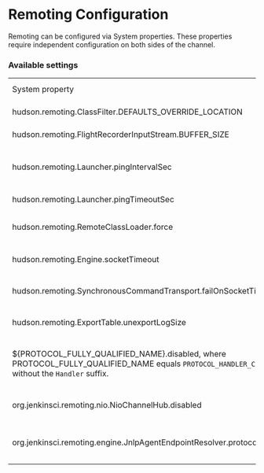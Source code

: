Remoting Configuration
====

Remoting can be configured via System properties. 
These properties require independent configuration on both sides of the channel.

### Available settings

<table>
  <tbody>
    <tr>
      <td>System property</td>
      <td>Default value</td>
      <td><a href="../CHANGELOG.md">Since</a></td>
      <td><a href="https://jenkins.io/changelog/">Jenkins version(s)</a></td>
      <td>Related issues</td>
      <td>Description</td>
    </tr>
    <tr>
      <td>hudson.remoting.ClassFilter.DEFAULTS_OVERRIDE_LOCATION</td>
      <td>null</td>
      <td>2.53.2</td>
      <td>1.639</td>
      <td><a href="https://wiki.jenkins-ci.org/display/SECURITY/Jenkins+Security+Advisory+2015-11-11">SECURITY-218</a></td>
      <td>The path to a file containing alternative regex patterns for remoting class filtering</td>
    </tr>
    <tr>
      <td>hudson.remoting.FlightRecorderInputStream.BUFFER_SIZE</td>
      <td>1048576</td>
      <td>2.41</td>
      <td>1.563</td>
      <td><a href="https://issues.jenkins-ci.org/browse/JENKINS-22734">JENKINS-22734</a></td>
      <td>Size (in bytes) of the flight recorder ring buffer used for debugging remoting issues</td>
    </tr>
    <tr>
      <td>hudson.remoting.Launcher.pingIntervalSec</td>
      <td>0 since 2.60, 600 before</td>
      <td>2.0</td>
      <td>1.367</td>
      <td><a href="https://issues.jenkins-ci.org/browse/JENKINS-35190">JENKINS-35190</a></td>
      <td>Seconds between ping checks to monitor health of slave nodes; 
      0 to disable ping</td>
    </tr>
    <tr>
      <td>hudson.remoting.Launcher.pingTimeoutSec</td>
      <td>240</td>
      <td>2.0</td>
      <td>1.367</td>
      <td>N/A</td>
      <td>If ping of slave node takes longer than this, consider it dead; 
      0 to disable ping</td>
    </tr>
    <tr>
      <td>hudson.remoting.RemoteClassLoader.force</td>
      <td>null</td>
      <td>2.58</td>
      <td>2.4</td>
      <td><a href="https://issues.jenkins-ci.org/browse/JENKINS-19445">JENKINS-19445</a> (workaround)</td>
      <td>
      Class name String.
      Forces loading of the specified class name on incoming requests. 
      Works around issues like <a href="https://issues.jenkins-ci.org/browse/JENKINS-19445">JENKINS-19445</a></td>
    </tr>
    <tr>
      <td>hudson.remoting.Engine.socketTimeout</td>
      <td>30 minutes</td>
      <td>2.58</td>
      <td>2.4</td>
      <td><a href="https://issues.jenkins-ci.org/browse/JENKINS-34808">JENKINS-34808</a></td>
      <td>Socket read timeout in milliseconds.
      If timeout happens and the <code>failOnSocketTimeoutInReader</code> property is <code>true</code>, the channel will be interrupted.
      </td>
    </tr>
    <tr>
      <td>hudson.remoting.SynchronousCommandTransport.failOnSocketTimeoutInReader</td>
      <td>false</td>
      <td>2.60</td>
      <td>TODO</td>
      <td><a href="https://issues.jenkins-ci.org/browse/JENKINS-22722">JENKINS-22722</a></td>
      <td>Boolean flag.
      Enables the original aggressive behavior, when the channel reader gets interrupted by any 
      <code>SocketTimeoutException</code>
      </td>
    </tr>
    <tr>
      <td>hudson.remoting.ExportTable.unexportLogSize</td>
      <td>1024</td>
      <td>2.40</td>
      <td>?</td>
      <td><a href="https://issues.jenkins-ci.org/browse/JENKINS-20707">JENKINS-20707</a></td>
      <td>Defines number of entries to be stored in the unexport history, which is being analyzed during the invalid object ID analysis.</td>
    </tr>
    <tr>
      <td>${PROTOCOL_FULLY_QUALIFIED_NAME}.disabled, 
      where PROTOCOL_FULLY_QUALIFIED_NAME equals 
      <code>PROTOCOL_HANDLER_CLASSNAME</code> without the <code>Handler</code> suffix.</td>
      <td>false</td>
      <td>2.59</td>
      <td>2.4</td>
      <td><a href="https://issues.jenkins-ci.org/browse/JENKINS-34819">JENKINS-34819</a></td>
      <td>Boolean flag, which allows disabling particular protocols in remoting. 
      <br/><br/>
      Property example: <code>org.jenkinsci.remoting.engine.JnlpProtocol3.disabled</code>
      </td>
    </tr>
    <tr>
      <td>org.jenkinsci.remoting.nio.NioChannelHub.disabled</td>
      <td>false</td>
      <td>2.62.3</td>
      <td>TODO</td>
      <td><a href="https://issues.jenkins-ci.org/browse/JENKINS-39290">JENKINS-39290</a></td>
      <td>Boolean flag to disable NIO-based socket connection handling, and switch back to classic IO. Used to isolate the problem.</td>
    </tr>
    <tr>
      <td>org.jenkinsci.remoting.engine.JnlpAgentEndpointResolver.protocolNamesToTry</td>
      <td>false</td>
      <td>TODO</td>    
      <td>TODO</td>
      <td><a href="https://issues.jenkins-ci.org/browse/JENKINS-41730">JENKINS-41730</a></td>
      <td>If specified, only the protocols from the list will be tried during the connection. The option provides protocol names, but the order of the check is defined internally and cannot be changed.</td>
    </tr>
    <!--Template
    <tr>
      <td></td>
      <td></td>
      <td></td>
      <td></td>
      <td></td>
      <td></td>
    </tr>-->
  <tbody>
</table>